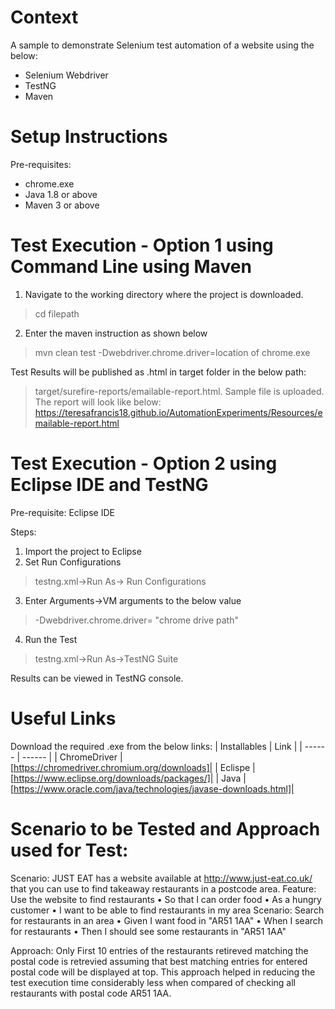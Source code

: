 # Context
A sample to demonstrate Selenium test automation of a website using the below:
 - Selenium Webdriver
 - TestNG
 - Maven

# Setup Instructions
  Pre-requisites:
- chrome.exe
- Java 1.8 or above
- Maven 3 or above

# Test Execution - Option 1 using Command Line using Maven
1. Navigate to the working directory where the project is downloaded.
> cd filepath
2. Enter the maven instruction as shown below
> mvn clean test -Dwebdriver.chrome.driver=location of chrome.exe

Test Results will be published as .html in target folder in the below path:
> target/surefire-reports/emailable-report.html. Sample file is uploaded.
The report will look like below:
https://teresafrancis18.github.io/AutomationExperiments/Resources/emailable-report.html

# Test Execution - Option 2 using Eclipse IDE and TestNG
Pre-requisite:
Eclipse IDE

Steps:
1. Import the project to Eclipse 
2. Set Run Configurations
> testng.xml->Run As-> Run Configurations
3. Enter Arguments->VM arguments to the below value
> -Dwebdriver.chrome.driver= "chrome drive path"
4. Run the Test
> testng.xml->Run As->TestNG Suite

Results can be viewed in TestNG console.

# Useful Links
Download the required .exe from the below links:
| Installables | Link |
| ------ | ------ |
| ChromeDriver | [https://chromedriver.chromium.org/downloads]|
| Eclispe | [https://www.eclipse.org/downloads/packages/]|
| Java | [https://www.oracle.com/java/technologies/javase-downloads.html]|

# Scenario to be Tested and Approach used for Test:
Scenario:
JUST EAT has a website available at http://www.just-eat.co.uk/ that you can use to find takeaway restaurants in a postcode area.
Feature: Use the website to find restaurants
•	So that I can order food
•	As a hungry customer
•	I want to be able to find restaurants in my area
 Scenario: Search for restaurants in an area
•	Given I want food in "AR51 1AA"
•	When I search for restaurants
•	Then I should see some restaurants in "AR51 1AA"

Approach:
Only First 10 entries of the restaurants retireved matching the postal code is retrevied assuming that best matching entries for entered postal code will be displayed at top. This approach helped in reducing the test execution time considerably less when compared of checking all restaurants with postal code AR51 1AA.


